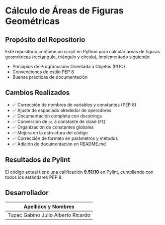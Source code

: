 # Cálculo de Áreas de Figuras Geométricas

## Propósito del Repositorio
Este repositorio contiene un script en Python para calcular áreas de figuras geométricas (rectángulo, triángulo y círculo), implementado siguiendo:
- Principios de Programación Orientada a Objetos (POO)
- Convenciones de estilo PEP 8
- Buenas prácticas de documentación

## Cambios Realizados
- ✅ Corrección de nombres de variables y constantes (PEP 8)
- ✅ Ajuste de espaciado alrededor de operadores
- ✅ Documentación completa con docstrings
- ✅ Conversión de `pi` a constante de clase (`PI`)
- ✅ Organización de constantes globales
- ✅ Mejora en la estructura del código
- ✅ Corrección de formato en parámetros y métodos
- ✅ Adición de documentación en README.md

## Resultados de Pylint
El código actual tiene una calificación **9.51/10** en Pylint, cumpliendo con todos los estándares PEP 8.

## Desarrollador
| Apellidos y Nombres |
|---------------------|
| Tupac Gabino Julio Alberto Ricardo |
